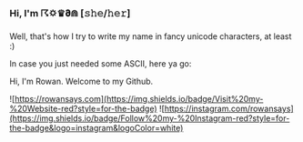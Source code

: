 ### Hi, I'm ☈🌣♛𝛛⋒ [𝚜𝚑𝚎/𝚑𝚎𝚛]

Well, that's how I try to write my name in fancy unicode characters, at least :)

In case you just needed some ASCII, here ya go:

Hi, I'm Rowan. Welcome to my Github.

![https://rowansays.com](https://img.shields.io/badge/Visit%20my-%20Website-red?style=for-the-badge) ![https://instagram.com/rowansays](https://img.shields.io/badge/Follow%20my-%20Instagram-red?style=for-the-badge&logo=instagram&logoColor=white)
